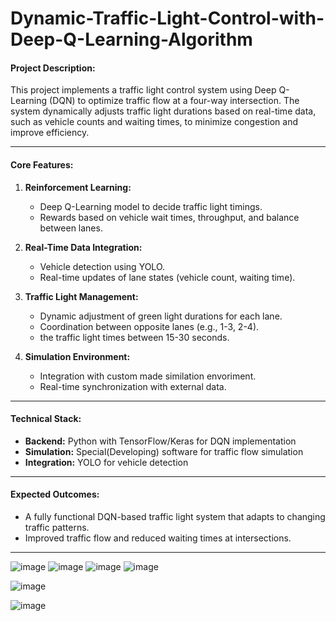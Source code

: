 # Dynamic-Traffic-Light-Control-with-Deep-Q-Learning-Algorithm

#### Project Description:
This project implements a traffic light control system using Deep Q-Learning (DQN) to optimize traffic flow at a four-way intersection. The system dynamically adjusts traffic light durations based on real-time data, such as vehicle counts and waiting times, to minimize congestion and improve efficiency.

---

#### Core Features:
1. **Reinforcement Learning:**
   - Deep Q-Learning model to decide traffic light timings.
   - Rewards based on vehicle wait times, throughput, and balance between lanes.

2. **Real-Time Data Integration:**
   - Vehicle detection using YOLO.
   - Real-time updates of lane states (vehicle count, waiting time).

3. **Traffic Light Management:**
   - Dynamic adjustment of green light durations for each lane.
   - Coordination between opposite lanes (e.g., 1-3, 2-4).
   - the traffic light times between 15-30 seconds.

4. **Simulation Environment:**
   - Integration with custom made similation envoriment.
   - Real-time synchronization with external data.

---

#### Technical Stack:
- **Backend:** Python with TensorFlow/Keras for DQN implementation
- **Simulation:** Special(Developing) software for traffic flow simulation
- **Integration:** YOLO for vehicle detection

---

#### Expected Outcomes:
- A fully functional DQN-based traffic light system that adapts to changing traffic patterns.
- Improved traffic flow and reduced waiting times at intersections.

---




![image](https://github.com/user-attachments/assets/eee330d8-09bb-4172-8a7a-8ee446c51cc9)
![image](https://github.com/user-attachments/assets/b5d5c77c-2a91-445c-b2a3-79bf8870e059)
![image](https://github.com/user-attachments/assets/02f51a79-be6d-4f7d-8647-b8e3d630f57a)
![image](https://github.com/user-attachments/assets/ce7f8a21-be78-42b9-baaf-98a640492c38)



![image](https://github.com/user-attachments/assets/437208e3-3ff6-4edb-a3c7-067cd1b24c61)

![image](https://github.com/user-attachments/assets/e18d3b92-fffd-49fb-a58f-e533fe0edd87)

